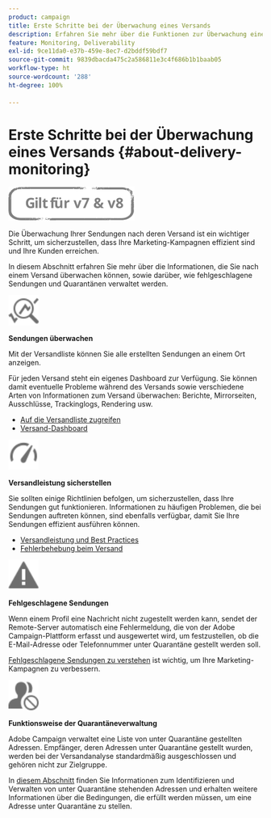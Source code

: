 ```yaml
---
product: campaign
title: Erste Schritte bei der Überwachung eines Versands
description: Erfahren Sie mehr über die Funktionen zur Überwachung eines Versands in Campaign Classic
feature: Monitoring, Deliverability
exl-id: 9ce11da0-e37b-459e-8ec7-d2bddf59bdf7
source-git-commit: 9839dbacda475c2a586811e3c4f686b1b1baab05
workflow-type: ht
source-wordcount: '288'
ht-degree: 100%

---
```


# Erste Schritte bei der Überwachung eines Versands {#about-delivery-monitoring}

![](../../assets/common.svg)

Die Überwachung Ihrer Sendungen nach deren Versand ist ein wichtiger Schritt, um sicherzustellen, dass Ihre Marketing-Kampagnen effizient sind und Ihre Kunden erreichen.

In diesem Abschnitt erfahren Sie mehr über die Informationen, die Sie nach einem Versand überwachen können, sowie darüber, wie fehlgeschlagene Sendungen und Quarantänen verwaltet werden.

<img src="assets/do-not-localize/icon_monitor.svg" width="60px">

**Sendungen überwachen**

Mit der Versandliste können Sie alle erstellten Sendungen an einem Ort anzeigen.

Für jeden Versand steht ein eigenes Dashboard zur Verfügung. Sie können damit eventuelle Probleme während des Versands sowie verschiedene Arten von Informationen zum Versand überwachen: Berichte, Mirrorseiten, Ausschlüsse, Trackinglogs, Rendering usw.

* [Auf die Versandliste zugreifen](list-of-deliveries.md)
* [Versand-Dashboard](delivery-dashboard.md)

<img src="assets/do-not-localize/icon_guidelines.svg" width="60px">

**Versandleistung sicherstellen**

Sie sollten einige Richtlinien befolgen, um sicherzustellen, dass Ihre Sendungen gut funktionieren. Informationen zu häufigen Problemen, die bei Sendungen auftreten können, sind ebenfalls verfügbar, damit Sie Ihre Sendungen effizient ausführen können.

* [Versandleistung und Best Practices](delivery-performances.md)
* [Fehlerbehebung beim Versand](delivery-troubleshooting.md)

<img src="assets/do-not-localize/icon_failure.svg" width="60px">

**Fehlgeschlagene Sendungen**

Wenn einem Profil eine Nachricht nicht zugestellt werden kann, sendet der Remote-Server automatisch eine Fehlermeldung, die von der Adobe Campaign-Plattform erfasst und ausgewertet wird, um festzustellen, ob die E-Mail-Adresse oder Telefonnummer unter Quarantäne gestellt werden soll.

[Fehlgeschlagene Sendungen zu verstehen](understanding-delivery-failures.md) ist wichtig, um Ihre Marketing-Kampagnen zu verbessern.

<img src="assets/do-not-localize/icon_quarantine.svg" width="60px">

**Funktionsweise der Quarantäneverwaltung**

Adobe Campaign verwaltet eine Liste von unter Quarantäne gestellten Adressen. Empfänger, deren Adressen unter Quarantäne gestellt wurden, werden bei der Versandanalyse standardmäßig ausgeschlossen und gehören nicht zur Zielgruppe.

In [diesem Abschnitt](understanding-quarantine-management.md) finden Sie Informationen zum Identifizieren und Verwalten von unter Quarantäne stehenden Adressen und erhalten weitere Informationen über die Bedingungen, die erfüllt werden müssen, um eine Adresse unter Quarantäne zu stellen.

